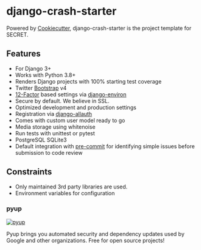 django-crash-starter
====================

Powered by [Cookiecutter](https://github.com/cookiecutter/cookiecutter), django-crash-starter is the project template
for SECRET.

Features
--------

-   For Django 3+
-   Works with Python 3.8+
-   Renders Django projects with 100% starting test coverage
-   Twitter [Bootstrap](https://github.com/twbs/bootstrap) v4
-   [12-Factor](http://12factor.net/) based settings via
    [django-environ](https://github.com/joke2k/django-environ)
-   Secure by default. We believe in SSL.
-   Optimized development and production settings
-   Registration via
    [django-allauth](https://github.com/pennersr/django-allauth)
-   Comes with custom user model ready to go
-   Media storage using whitenoise
-   Run tests with unittest or pytest
-   PostgreSQL SQLite3
-   Default integration with
    [pre-commit](https://github.com/pre-commit/pre-commit) for
    identifying simple issues before submission to code review

Constraints
-----------

-   Only maintained 3rd party libraries are used.
-   Environment variables for configuration

### pyup

[![pyup](https://pyup.io/static/images/logo.png)](https://pyup.io/)

Pyup brings you automated security and dependency updates used by Google
and other organizations. Free for open source projects!
